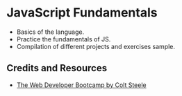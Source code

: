 # JavaScript Fundamentals 

* Basics of the language.
* Practice the fundamentals of JS.
* Compilation of different projects and exercises sample.

## Credits and Resources

* [The Web Developer Bootcamp by Colt Steele](https://www.udemy.com/the-web-developer-bootcamp/)